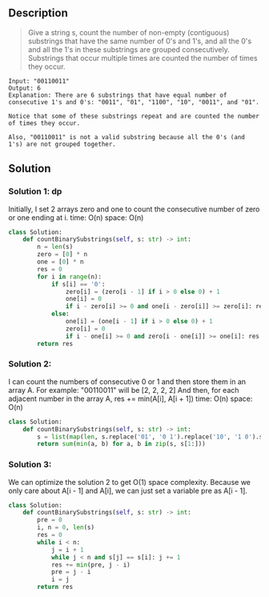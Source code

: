 ## Description
>Give a string s, count the number of non-empty (contiguous) substrings that have the same number of 0's and 1's, and all the 0's and all the 1's in these substrings are grouped consecutively.
>Substrings that occur multiple times are counted the number of times they occur.

```
Input: "00110011"
Output: 6
Explanation: There are 6 substrings that have equal number of consecutive 1's and 0's: "0011", "01", "1100", "10", "0011", and "01".

Notice that some of these substrings repeat and are counted the number of times they occur.

Also, "00110011" is not a valid substring because all the 0's (and 1's) are not grouped together.
```

## Solution

### Solution 1: dp

Initially, I set 2 arrays zero and one to count the consecutive number of zero or one ending at i.
time: O(n)
space: O(n)
```python
class Solution:
    def countBinarySubstrings(self, s: str) -> int:
        n = len(s)
        zero = [0] * n
        one = [0] * n
        res = 0
        for i in range(n):
            if s[i] == '0': 
                zero[i] = (zero[i - 1] if i > 0 else 0) + 1
                one[i] = 0
                if i - zero[i] >= 0 and one[i - zero[i]] >= zero[i]: res += 1
            else:
                one[i] = (one[i - 1] if i > 0 else 0) + 1
                zero[i] = 0
                if i - one[i] >= 0 and zero[i - one[i]] >= one[i]: res += 1
        return res
```
### Solution 2:
I can count the numbers of consecutive 0 or 1 and then store them in an array A.
For example: "00110011" will be [2, 2, 2, 2]
And then, for each adjacent number in the array A, res += min(A[i], A[i + 1])
time: O(n)
space: O(n)
```python
class Solution:
    def countBinarySubstrings(self, s: str) -> int:
        s = list(map(len, s.replace('01', '0 1').replace('10', '1 0').split()))
        return sum(min(a, b) for a, b in zip(s, s[1:]))
```

### Solution 3:
We can optimize the solution 2 to get O(1) space complexity.
Because we only care about A[i - 1] and A[i], we can just set a variable pre as A[i - 1].
```python
class Solution:
    def countBinarySubstrings(self, s: str) -> int:
        pre = 0
        i, n = 0, len(s)
        res = 0
        while i < n:
            j = i + 1
            while j < n and s[j] == s[i]: j += 1
            res += min(pre, j - i)
            pre = j - i
            i = j
        return res
```
